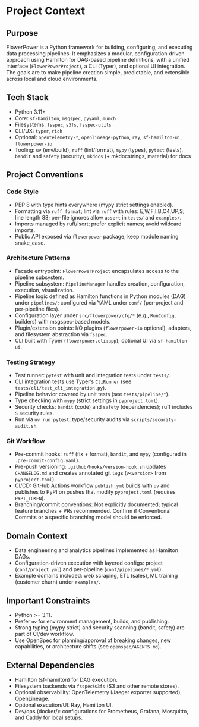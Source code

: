 # Project Context

## Purpose
FlowerPower is a Python framework for building, configuring, and executing data processing pipelines. It emphasizes a modular, configuration‑driven approach using Hamilton for DAG-based pipeline definitions, with a unified interface (`FlowerPowerProject`), a CLI (Typer), and optional UI integration. The goals are to make pipeline creation simple, predictable, and extensible across local and cloud environments.

## Tech Stack
- Python 3.11+
- Core: `sf-hamilton`, `msgspec`, `pyyaml`, `munch`
- Filesystems: `fsspec`, `s3fs`, `fsspec-utils`
- CLI/UX: `typer`, `rich`
- Optional: `opentelemetry-*`, `openlineage-python`, `ray`, `sf-hamilton-ui`, `flowerpower-io`
- Tooling: `uv` (env/build), `ruff` (lint/format), `mypy` (types), `pytest` (tests), `bandit` and `safety` (security), `mkdocs` (+ mkdocstrings, material) for docs

## Project Conventions

### Code Style
- PEP 8 with type hints everywhere (mypy strict settings enabled).
- Formatting via `ruff format`; lint via `ruff` with rules: E,W,F,I,B,C4,UP,S; line length 88; per-file ignores allow `assert` in `tests/` and `examples/`.
- Imports managed by ruff/isort; prefer explicit names; avoid wildcard imports.
- Public API exposed via `flowerpower` package; keep module naming snake_case.

### Architecture Patterns
- Facade entrypoint: `FlowerPowerProject` encapsulates access to the pipeline subsystem.
- Pipeline subsystem: `PipelineManager` handles creation, configuration, execution, visualization.
- Pipeline logic defined as Hamilton functions in Python modules (DAG) under `pipelines/`; configured via YAML under `conf/` (per‑project and per‑pipeline files).
- Configuration layer under `src/flowerpower/cfg/*` (e.g., `RunConfig`, builders) with msgspec-based models.
- Plugin/extension points: I/O plugins (`flowerpower-io` optional), adapters, and filesystem abstraction via `fsspec`.
- CLI built with Typer (`flowerpower.cli:app`); optional UI via `sf-hamilton-ui`.

### Testing Strategy
- Test runner: `pytest` with unit and integration tests under `tests/`.
- CLI integration tests use Typer’s `CliRunner` (see `tests/cli/test_cli_integration.py`).
- Pipeline behavior covered by unit tests (see `tests/pipeline/*`).
- Type checking with `mypy` (strict settings in `pyproject.toml`).
- Security checks: `bandit` (code) and `safety` (dependencies); ruff includes `S` security rules.
- Run via `uv run pytest`; type/security audits via `scripts/security-audit.sh`.

### Git Workflow
- Pre-commit hooks: `ruff` (fix + format), `bandit`, and `mypy` (configured in `.pre-commit-config.yaml`).
- Pre-push versioning: `.github/hooks/version-hook.sh` updates `CHANGELOG.md` and creates annotated git tags (`v<version>` from `pyproject.toml`).
- CI/CD: GitHub Actions workflow `publish.yml` builds with `uv` and publishes to PyPI on pushes that modify `pyproject.toml` (requires `PYPI_TOKEN`).
- Branching/commit conventions: Not explicitly documented; typical feature branches + PRs recommended. Confirm if Conventional Commits or a specific branching model should be enforced.

## Domain Context
- Data engineering and analytics pipelines implemented as Hamilton DAGs.
- Configuration-driven execution with layered configs: project (`conf/project.yml`) and per‑pipeline (`conf/pipelines/*.yml`).
- Example domains included: web scraping, ETL (sales), ML training (customer churn) under `examples/`.

## Important Constraints
- Python >= 3.11.
- Prefer `uv` for environment management, builds, and publishing.
- Strong typing (mypy strict) and security scanning (bandit, safety) are part of CI/dev workflow.
- Use OpenSpec for planning/approval of breaking changes, new capabilities, or architecture shifts (see `openspec/AGENTS.md`).

## External Dependencies
- Hamilton (sf-hamilton) for DAG execution.
- Filesystem backends via `fsspec`/`s3fs` (S3 and other remote stores).
- Optional observability: OpenTelemetry (Jaeger exporter supported), OpenLineage.
- Optional execution/UI: Ray, Hamilton UI.
- Dev/ops (docker/): configurations for Prometheus, Grafana, Mosquitto, and Caddy for local setups.
